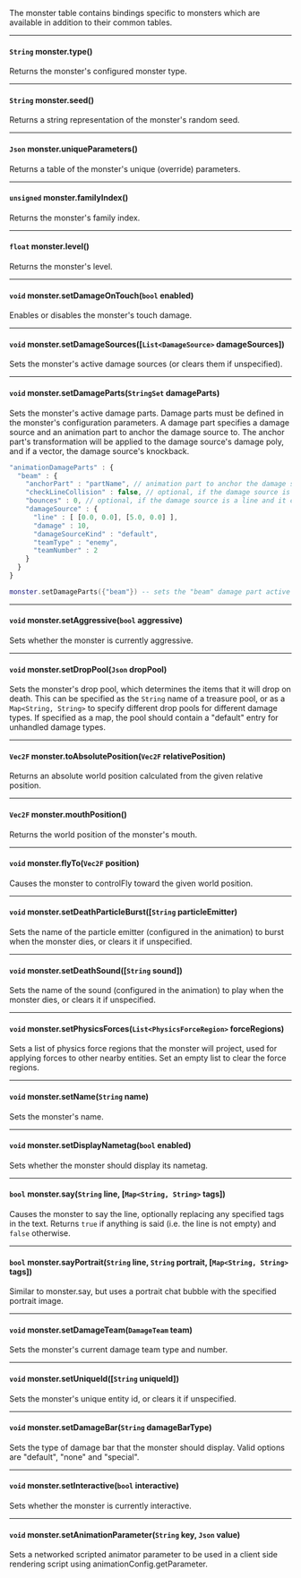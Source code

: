 The monster table contains bindings specific to monsters which are available in addition to their common tables.

---

#### `String` monster.type()

Returns the monster's configured monster type.

---

#### `String` monster.seed()

Returns a string representation of the monster's random seed.

---

#### `Json` monster.uniqueParameters()

Returns a table of the monster's unique (override) parameters.

---

#### `unsigned` monster.familyIndex()

Returns the monster's family index.

---

#### `float` monster.level()

Returns the monster's level.

---

#### `void` monster.setDamageOnTouch(`bool` enabled)

Enables or disables the monster's touch damage.

---

#### `void` monster.setDamageSources([`List<DamageSource>` damageSources])

Sets the monster's active damage sources (or clears them if unspecified).

---

#### `void` monster.setDamageParts(`StringSet` damageParts)

Sets the monster's active damage parts. Damage parts must be defined in the monster's configuration parameters. A damage part specifies a damage source and an animation part to anchor the damage source to. The anchor part's transformation will be applied to the damage source's damage poly, and if a vector, the damage source's knockback.

```js
"animationDamageParts" : {
  "beam" : {
    "anchorPart" : "partName", // animation part to anchor the damage source to
    "checkLineCollision" : false, // optional, if the damage source is a line, check for collision along the line
    "bounces" : 0, // optional, if the damage source is a line and it checks for collision
    "damageSource" : {
      "line" : [ [0.0, 0.0], [5.0, 0.0] ],
      "damage" : 10,
      "damageSourceKind" : "default",
      "teamType" : "enemy",
      "teamNumber" : 2
    }
  }
}
```

```lua
monster.setDamageParts({"beam"}) -- sets the "beam" damage part active
```

---

#### `void` monster.setAggressive(`bool` aggressive)

Sets whether the monster is currently aggressive.

---

#### `void` monster.setDropPool(`Json` dropPool)

Sets the monster's drop pool, which determines the items that it will drop on death. This can be specified as the `String` name of a treasure pool, or as a `Map<String, String>` to specify different drop pools for different damage types. If specified as a map, the pool should contain a "default" entry for unhandled damage types.

---

#### `Vec2F` monster.toAbsolutePosition(`Vec2F` relativePosition)

Returns an absolute world position calculated from the given relative position.

---

#### `Vec2F` monster.mouthPosition()

Returns the world position of the monster's mouth.

---

#### `void` monster.flyTo(`Vec2F` position)

Causes the monster to controlFly toward the given world position.

---

#### `void` monster.setDeathParticleBurst([`String` particleEmitter)

Sets the name of the particle emitter (configured in the animation) to burst when the monster dies, or clears it if unspecified.

---

#### `void` monster.setDeathSound([`String` sound])

Sets the name of the sound (configured in the animation) to play when the monster dies, or clears it if unspecified.

---

#### `void` monster.setPhysicsForces(`List<PhysicsForceRegion>` forceRegions)

Sets a list of physics force regions that the monster will project, used for applying forces to other nearby entities. Set an empty list to clear the force regions.

---

#### `void` monster.setName(`String` name)

Sets the monster's name.

---

#### `void` monster.setDisplayNametag(`bool` enabled)

Sets whether the monster should display its nametag.

---

#### `bool` monster.say(`String` line, [`Map<String, String>` tags])

Causes the monster to say the line, optionally replacing any specified tags in the text. Returns `true` if anything is said (i.e. the line is not empty) and `false` otherwise.

---

#### `bool` monster.sayPortrait(`String` line, `String` portrait, [`Map<String, String>` tags])

Similar to monster.say, but uses a portrait chat bubble with the specified portrait image.

---

#### `void` monster.setDamageTeam(`DamageTeam` team)

Sets the monster's current damage team type and number.

---

#### `void` monster.setUniqueId([`String` uniqueId])

Sets the monster's unique entity id, or clears it if unspecified.

---

#### `void` monster.setDamageBar(`String` damageBarType)

Sets the type of damage bar that the monster should display. Valid options are "default", "none" and "special".

---

#### `void` monster.setInteractive(`bool` interactive)

Sets whether the monster is currently interactive.

---

#### `void` monster.setAnimationParameter(`String` key, `Json` value)

Sets a networked scripted animator parameter to be used in a client side rendering script using animationConfig.getParameter.
